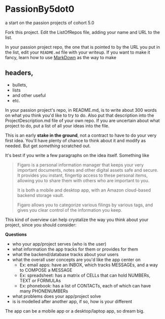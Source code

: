 # PassionBy5dot0

a start on the passion projects of cohort 5.0

Fork this project. Edit the ListOfRepos file, adding your name and URL to the list.

In your passion project repo, the one that is pointed to by the URL you put in the list,
edit your `README.md` file with your writeup.
If you want to make it fancy, learn how to use [MarkDown](https://guides.github.com/pdfs/markdown-cheatsheet-online.pdf) as the way to make 

## headers, 

* bullets, 
* lists
* and other useful
* etc.

In your passion project's repo, in README.md, is to write about 300 words on what you think you'd like to try to do.
Also put that description into the ProjectDescription.md file of your own repo. If you are uncertain about what 
project to do, put a list of all your ideas into the file.

This is an early __stake in the ground__, not a contract to have to do your very first idea. You'll have plenty of chance to
think about it and modify as needed. But get *something* scratched out.

It's best if you write a few paragraphs on the idea itself. Something like 

> Figaro is a personal information manager that keeps your very important documents, notes and other
> digital assets safe and secure. It provides you instant, fingertip access to these personal 
> items, allowing you to share them with others who are important to you.
>
> It is both a mobile and desktop app, with an Amazon cloud-based backend storage vault.
>
> Figaro allows you to categorize various filings by various tags, and gives you clear control of
> the information you keep.

This kind of overview can help crystalize the way you think about your project, since you should consider:

__Questions__

* who your app/project serves (who is the user)
* what information the app tracks for them or provides for them
* what the backend/database tracks about your users
* what the overall user concepts are you'd like the app center on
  * Ex: email apps: have an INBOX, which tracks MESSAGEs, and a way to COMPOSE a MESSAGE
  * Ex: spreadsheet: has a matrix of CELLs that can hold NUMBERs, TEXT or FORMULAs
  * Ex: phonebook: has a list of CONTACTs, each of which can have many PHONENUMBERs
* what problems does your app/project solve
* is is modelled after another app, if so, how is your different

The app can be a mobile app or a desktop/laptop app, so dream big.




